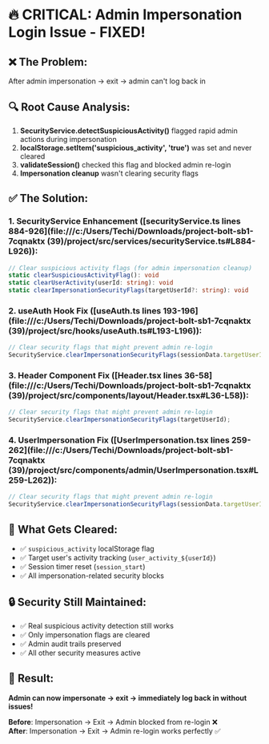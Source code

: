 # 🔥 CRITICAL: Admin Impersonation Login Issue - FIXED!

## ❌ The Problem:
After admin impersonation → exit → admin can't log back in

## 🔍 Root Cause Analysis:
1. **SecurityService.detectSuspiciousActivity()** flagged rapid admin actions during impersonation
2. **localStorage.setItem('suspicious_activity', 'true')** was set and never cleared  
3. **validateSession()** checked this flag and blocked admin re-login
4. **Impersonation cleanup** wasn't clearing security flags

## ✅ The Solution:

### **1. SecurityService Enhancement** ([securityService.ts lines 884-926](file:///c:/Users/Techi/Downloads/project-bolt-sb1-7cqnaktx (39)/project/src/services/securityService.ts#L884-L926)):
```typescript
// Clear suspicious activity flags (for admin impersonation cleanup)
static clearSuspiciousActivityFlag(): void
static clearUserActivity(userId: string): void  
static clearImpersonationSecurityFlags(targetUserId?: string): void
```

### **2. useAuth Hook Fix** ([useAuth.ts lines 193-196](file:///c:/Users/Techi/Downloads/project-bolt-sb1-7cqnaktx (39)/project/src/hooks/useAuth.ts#L193-L196)):
```typescript
// Clear security flags that might prevent admin re-login
SecurityService.clearImpersonationSecurityFlags(sessionData.targetUserId);
```

### **3. Header Component Fix** ([Header.tsx lines 36-58](file:///c:/Users/Techi/Downloads/project-bolt-sb1-7cqnaktx (39)/project/src/components/layout/Header.tsx#L36-L58)):
```typescript
// Clear security flags that might prevent admin re-login
SecurityService.clearImpersonationSecurityFlags(targetUserId);
```

### **4. UserImpersonation Fix** ([UserImpersonation.tsx lines 259-262](file:///c:/Users/Techi/Downloads/project-bolt-sb1-7cqnaktx (39)/project/src/components/admin/UserImpersonation.tsx#L259-L262)):
```typescript
// Clear security flags that might prevent admin re-login
SecurityService.clearImpersonationSecurityFlags(sessionData.targetUserId);
```

## 🎯 What Gets Cleared:
- ✅ `suspicious_activity` localStorage flag
- ✅ Target user's activity tracking (`user_activity_${userId}`)
- ✅ Session timer reset (`session_start`)
- ✅ All impersonation-related security blocks

## 🔒 Security Still Maintained:
- ✅ Real suspicious activity detection still works
- ✅ Only impersonation flags are cleared
- ✅ Admin audit trails preserved
- ✅ All other security measures active

## 🚀 Result:
**Admin can now impersonate → exit → immediately log back in without issues!**

**Before**: Impersonation → Exit → Admin blocked from re-login ❌  
**After**: Impersonation → Exit → Admin re-login works perfectly ✅
